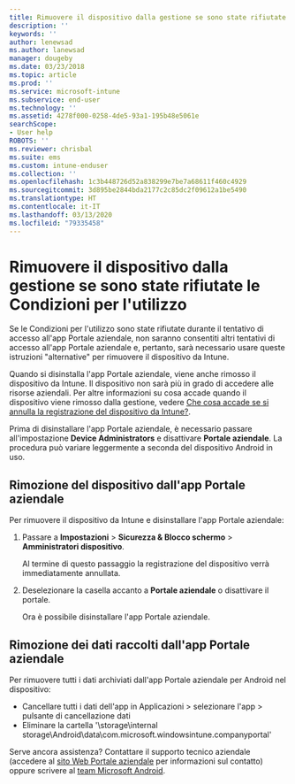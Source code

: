 ```yaml
---
title: Rimuovere il dispositivo dalla gestione se sono state rifiutate le Condizioni per l'utilizzo | Microsoft Intune
description: ''
keywords: ''
author: lenewsad
ms.author: lanewsad
manager: dougeby
ms.date: 03/23/2018
ms.topic: article
ms.prod: ''
ms.service: microsoft-intune
ms.subservice: end-user
ms.technology: ''
ms.assetid: 4278f000-0258-4de5-93a1-195b48e5061e
searchScope:
- User help
ROBOTS: ''
ms.reviewer: chrisbal
ms.suite: ems
ms.custom: intune-enduser
ms.collection: ''
ms.openlocfilehash: 1c3b448726d52a838299e7be7a68611f460c4929
ms.sourcegitcommit: 3d895be2844bda2177c2c85dc2f09612a1be5490
ms.translationtype: HT
ms.contentlocale: it-IT
ms.lasthandoff: 03/13/2020
ms.locfileid: "79335458"
---
```

# <a name="remove-your-device-from-management-if-you-declined-terms-of-use"></a>Rimuovere il dispositivo dalla gestione se sono state rifiutate le Condizioni per l'utilizzo

Se le Condizioni per l'utilizzo sono state rifiutate durante il tentativo di accesso all'app Portale aziendale, non saranno consentiti altri tentativi di accesso all'app Portale aziendale e, pertanto, sarà necessario usare queste istruzioni "alternative" per rimuovere il dispositivo da Intune.

Quando si disinstalla l'app Portale aziendale, viene anche rimosso il dispositivo da Intune. Il dispositivo non sarà più in grado di accedere alle risorse aziendali. Per altre informazioni su cosa accade quando il dispositivo viene rimosso dalla gestione, vedere [Che cosa accade se si annulla la registrazione del dispositivo da Intune?](what-happens-if-you-unenroll-your-device-from-intune-android.md).

Prima di disinstallare l'app Portale aziendale, è necessario passare all'impostazione **Device Administrators** e disattivare **Portale aziendale**. La procedura può variare leggermente a seconda del dispositivo Android in uso.

## <a name="removing-the-device-from-the-company-portal-app"></a>Rimozione del dispositivo dall'app Portale aziendale

Per rimuovere il dispositivo da Intune e disinstallare l'app Portale aziendale:

1. Passare a **Impostazioni** &gt; **Sicurezza &amp; Blocco schermo** &gt; **Amministratori dispositivo**.

    Al termine di questo passaggio la registrazione del dispositivo verrà immediatamente annullata.

2. Deselezionare la casella accanto a **Portale aziendale** o disattivare il portale.

    Ora è possibile disinstallare l'app Portale aziendale.

## <a name="removing-data-collected-by-the-company-portal-app"></a>Rimozione dei dati raccolti dall'app Portale aziendale

Per rimuovere tutti i dati archiviati dall'app Portale aziendale per Android nel dispositivo:

- Cancellare tutti i dati dell'app in Applicazioni > selezionare l'app > pulsante di cancellazione dati
- Eliminare la cartella '\storage\internal storage\Android\data\com.microsoft.windowsintune.companyportal'


Serve ancora assistenza? Contattare il supporto tecnico aziendale (accedere al [sito Web Portale aziendale](https://go.microsoft.com/fwlink/?linkid=2010980) per informazioni sul contatto) oppure scrivere al <a href="mailto:wintunedroidfbk@microsoft.com?subject=I'm having unenrolling my Android device&body=Describe the issue you're experiencing here.">team Microsoft Android</a>.
